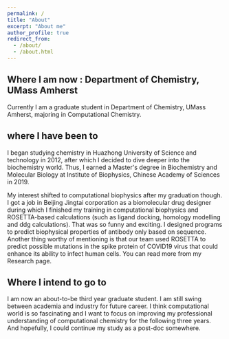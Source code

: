 ```yaml
---
permalink: /
title: "About"
excerpt: "About me"
author_profile: true
redirect_from: 
  - /about/
  - /about.html
---
```


## Where I am now : Department of Chemistry, UMass Amherst

Currently I am a graduate student in Department of Chemistry, UMass Amherst, majoring in Computational Chemistry.

## where I have been to

I began studying chemistry in Huazhong University of Science and technology in 2012, after which I decided to dive deeper into the biochemistry world. Thus, I earned a Master's degree in Biochemistry and Molecular Biology at Institute of Biophysics, Chinese Academy of Sciences in 2019. 

My interest shifted to computational biophysics after my graduation though. I got a job in Beijing Jingtai corporation as a biomolecular drug designer during which I finished my training in computational biophysics and ROSETTA-based calculations (such as ligand docking, homology modelling and ddg calculations). That was so funny and exciting. I designed programs to predict biophysical properties of antibody only based on sequence. Another thing worthy of mentioning is that our team used ROSETTA to predict possible mutations in the spike protein of COVID19 virus that could enhance its ability to infect human cells. You can read more from my Research page. 

## Where I intend to go to 

I am now an about-to-be third year graduate student. I am still swing between academia and industry for future career. I think computational world is so fascinating and I want to focus on improving my professional understanding of computational chemistry for the following three years. And hopefully, I could continue my study as a post-doc somewhere. 

